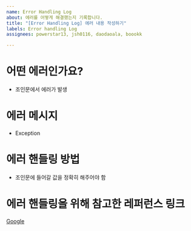 ```yaml
---
name: Error Handling Log
about: 에러를 어떻게 해결했는지 기록합니다.
title: "[Error Handling Log] 에러 내용 작성하기"
labels: Error handling Log
assignees: powerstar13, jsh0116, daodaoala, boookk

---
```


# 어떤 에러인가요?
- 조인문에서 에러가 발생

# 에러 메시지
- Exception

# 에러 핸들링 방법
- 조인문에 들어갈 값을 정확히 해주어야 함

# 에러 핸들링을 위해 참고한 레퍼런스 링크
[Google](http://www.google.co.kr)
